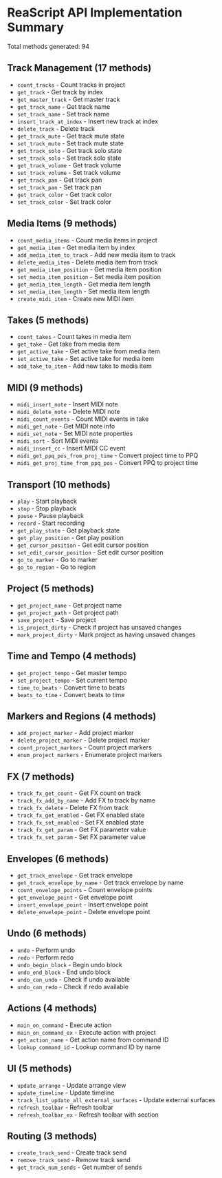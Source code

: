 # ReaScript API Implementation Summary

Total methods generated: 94

## Track Management (17 methods)
- `count_tracks` - Count tracks in project
- `get_track` - Get track by index
- `get_master_track` - Get master track
- `get_track_name` - Get track name
- `set_track_name` - Set track name
- `insert_track_at_index` - Insert new track at index
- `delete_track` - Delete track
- `get_track_mute` - Get track mute state
- `set_track_mute` - Set track mute state
- `get_track_solo` - Get track solo state
- `set_track_solo` - Set track solo state
- `get_track_volume` - Get track volume
- `set_track_volume` - Set track volume
- `get_track_pan` - Get track pan
- `set_track_pan` - Set track pan
- `get_track_color` - Get track color
- `set_track_color` - Set track color

## Media Items (9 methods)
- `count_media_items` - Count media items in project
- `get_media_item` - Get media item by index
- `add_media_item_to_track` - Add new media item to track
- `delete_media_item` - Delete media item from track
- `get_media_item_position` - Get media item position
- `set_media_item_position` - Set media item position
- `get_media_item_length` - Get media item length
- `set_media_item_length` - Set media item length
- `create_midi_item` - Create new MIDI item

## Takes (5 methods)
- `count_takes` - Count takes in media item
- `get_take` - Get take from media item
- `get_active_take` - Get active take from media item
- `set_active_take` - Set active take for media item
- `add_take_to_item` - Add new take to media item

## MIDI (9 methods)
- `midi_insert_note` - Insert MIDI note
- `midi_delete_note` - Delete MIDI note
- `midi_count_events` - Count MIDI events in take
- `midi_get_note` - Get MIDI note info
- `midi_set_note` - Set MIDI note properties
- `midi_sort` - Sort MIDI events
- `midi_insert_cc` - Insert MIDI CC event
- `midi_get_ppq_pos_from_proj_time` - Convert project time to PPQ
- `midi_get_proj_time_from_ppq_pos` - Convert PPQ to project time

## Transport (10 methods)
- `play` - Start playback
- `stop` - Stop playback
- `pause` - Pause playback
- `record` - Start recording
- `get_play_state` - Get playback state
- `get_play_position` - Get play position
- `get_cursor_position` - Get edit cursor position
- `set_edit_cursor_position` - Set edit cursor position
- `go_to_marker` - Go to marker
- `go_to_region` - Go to region

## Project (5 methods)
- `get_project_name` - Get project name
- `get_project_path` - Get project path
- `save_project` - Save project
- `is_project_dirty` - Check if project has unsaved changes
- `mark_project_dirty` - Mark project as having unsaved changes

## Time and Tempo (4 methods)
- `get_project_tempo` - Get master tempo
- `set_project_tempo` - Set current tempo
- `time_to_beats` - Convert time to beats
- `beats_to_time` - Convert beats to time

## Markers and Regions (4 methods)
- `add_project_marker` - Add project marker
- `delete_project_marker` - Delete project marker
- `count_project_markers` - Count project markers
- `enum_project_markers` - Enumerate project markers

## FX (7 methods)
- `track_fx_get_count` - Get FX count on track
- `track_fx_add_by_name` - Add FX to track by name
- `track_fx_delete` - Delete FX from track
- `track_fx_get_enabled` - Get FX enabled state
- `track_fx_set_enabled` - Set FX enabled state
- `track_fx_get_param` - Get FX parameter value
- `track_fx_set_param` - Set FX parameter value

## Envelopes (6 methods)
- `get_track_envelope` - Get track envelope
- `get_track_envelope_by_name` - Get track envelope by name
- `count_envelope_points` - Count envelope points
- `get_envelope_point` - Get envelope point
- `insert_envelope_point` - Insert envelope point
- `delete_envelope_point` - Delete envelope point

## Undo (6 methods)
- `undo` - Perform undo
- `redo` - Perform redo
- `undo_begin_block` - Begin undo block
- `undo_end_block` - End undo block
- `undo_can_undo` - Check if undo available
- `undo_can_redo` - Check if redo available

## Actions (4 methods)
- `main_on_command` - Execute action
- `main_on_command_ex` - Execute action with project
- `get_action_name` - Get action name from command ID
- `lookup_command_id` - Lookup command ID by name

## UI (5 methods)
- `update_arrange` - Update arrange view
- `update_timeline` - Update timeline
- `track_list_update_all_external_surfaces` - Update external surfaces
- `refresh_toolbar` - Refresh toolbar
- `refresh_toolbar_ex` - Refresh toolbar with section

## Routing (3 methods)
- `create_track_send` - Create track send
- `remove_track_send` - Remove track send
- `get_track_num_sends` - Get number of sends

